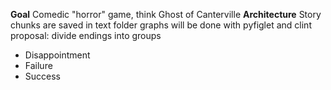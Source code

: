 **Goal**
Comedic "horror" game, think Ghost of Canterville
**Architecture**
Story chunks are saved in text folder
graphs will be done with pyfiglet and clint
proposal: divide endings into groups
- Disappointment
- Failure
- Success